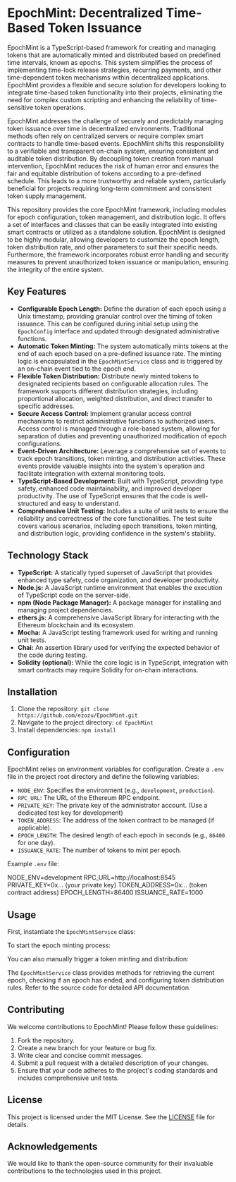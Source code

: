 # EpochMint: Decentralized Time-Based Token Issuance

EpochMint is a TypeScript-based framework for creating and managing tokens that are automatically minted and distributed based on predefined time intervals, known as epochs. This system simplifies the process of implementing time-lock release strategies, recurring payments, and other time-dependent token mechanisms within decentralized applications. EpochMint provides a flexible and secure solution for developers looking to integrate time-based token functionality into their projects, eliminating the need for complex custom scripting and enhancing the reliability of time-sensitive token operations.

EpochMint addresses the challenge of securely and predictably managing token issuance over time in decentralized environments. Traditional methods often rely on centralized servers or require complex smart contracts to handle time-based events. EpochMint shifts this responsibility to a verifiable and transparent on-chain system, ensuring consistent and auditable token distribution. By decoupling token creation from manual intervention, EpochMint reduces the risk of human error and ensures the fair and equitable distribution of tokens according to a pre-defined schedule. This leads to a more trustworthy and reliable system, particularly beneficial for projects requiring long-term commitment and consistent token supply management.

This repository provides the core EpochMint framework, including modules for epoch configuration, token management, and distribution logic. It offers a set of interfaces and classes that can be easily integrated into existing smart contracts or utilized as a standalone solution. EpochMint is designed to be highly modular, allowing developers to customize the epoch length, token distribution rate, and other parameters to suit their specific needs. Furthermore, the framework incorporates robust error handling and security measures to prevent unauthorized token issuance or manipulation, ensuring the integrity of the entire system.

## Key Features

*   **Configurable Epoch Length:** Define the duration of each epoch using a Unix timestamp, providing granular control over the timing of token issuance. This can be configured during initial setup using the `EpochConfig` interface and updated through designated administrative functions.
*   **Automatic Token Minting:** The system automatically mints tokens at the end of each epoch based on a pre-defined issuance rate. The minting logic is encapsulated in the `EpochMintService` class and is triggered by an on-chain event tied to the epoch end.
*   **Flexible Token Distribution:** Distribute newly minted tokens to designated recipients based on configurable allocation rules. The framework supports different distribution strategies, including proportional allocation, weighted distribution, and direct transfer to specific addresses.
*   **Secure Access Control:** Implement granular access control mechanisms to restrict administrative functions to authorized users. Access control is managed through a role-based system, allowing for separation of duties and preventing unauthorized modification of epoch configurations.
*   **Event-Driven Architecture:** Leverage a comprehensive set of events to track epoch transitions, token minting, and distribution activities. These events provide valuable insights into the system's operation and facilitate integration with external monitoring tools.
*   **TypeScript-Based Development:** Built with TypeScript, providing type safety, enhanced code maintainability, and improved developer productivity. The use of TypeScript ensures that the code is well-structured and easy to understand.
*   **Comprehensive Unit Testing:** Includes a suite of unit tests to ensure the reliability and correctness of the core functionalities. The test suite covers various scenarios, including epoch transitions, token minting, and distribution logic, providing confidence in the system's stability.

## Technology Stack

*   **TypeScript:** A statically typed superset of JavaScript that provides enhanced type safety, code organization, and developer productivity.
*   **Node.js:** A JavaScript runtime environment that enables the execution of TypeScript code on the server-side.
*   **npm (Node Package Manager):** A package manager for installing and managing project dependencies.
*   **ethers.js:** A comprehensive JavaScript library for interacting with the Ethereum blockchain and its ecosystem.
*   **Mocha:** A JavaScript testing framework used for writing and running unit tests.
*   **Chai:** An assertion library used for verifying the expected behavior of the code during testing.
*   **Solidity (optional):** While the core logic is in TypeScript, integration with smart contracts may require Solidity for on-chain interactions.

## Installation

1.  Clone the repository:
    `git clone https://github.com/ezozu/EpochMint.git`
2.  Navigate to the project directory:
    `cd EpochMint`
3.  Install dependencies:
    `npm install`

## Configuration

EpochMint relies on environment variables for configuration. Create a `.env` file in the project root directory and define the following variables:

*   `NODE_ENV`: Specifies the environment (e.g., `development`, `production`).
*   `RPC_URL`: The URL of the Ethereum RPC endpoint.
*   `PRIVATE_KEY`: The private key of the administrator account. (Use a dedicated test key for development)
*   `TOKEN_ADDRESS`: The address of the token contract to be managed (if applicable).
*   `EPOCH_LENGTH`: The desired length of each epoch in seconds (e.g., `86400` for one day).
*   `ISSUANCE_RATE`: The number of tokens to mint per epoch.

Example `.env` file:

NODE_ENV=development
RPC_URL=http://localhost:8545
PRIVATE_KEY=0x... (your private key)
TOKEN_ADDRESS=0x... (token contract address)
EPOCH_LENGTH=86400
ISSUANCE_RATE=1000

## Usage

First, instantiate the `EpochMintService` class:



To start the epoch minting process:



You can also manually trigger a token minting and distribution:



The `EpochMintService` class provides methods for retrieving the current epoch, checking if an epoch has ended, and configuring token distribution rules. Refer to the source code for detailed API documentation.

## Contributing

We welcome contributions to EpochMint! Please follow these guidelines:

1.  Fork the repository.
2.  Create a new branch for your feature or bug fix.
3.  Write clear and concise commit messages.
4.  Submit a pull request with a detailed description of your changes.
5.  Ensure that your code adheres to the project's coding standards and includes comprehensive unit tests.

## License

This project is licensed under the MIT License. See the [LICENSE](https://github.com/ezozu/EpochMint/blob/main/LICENSE) file for details.

## Acknowledgements

We would like to thank the open-source community for their invaluable contributions to the technologies used in this project.